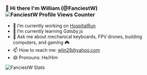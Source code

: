 ### :wave: Hi there I'm William (@FanciestW) <img src="https://komarev.com/ghpvc/?username=FanciestW" alt="FanciestW Profile Views Counter" />
- :telescope: I’m currently working on [HospitalRun](https://github.com/HospitalRun)
- :seedling: I’m currently learning Gatsby.js
- :speech_balloon: Ask me about mechanical keyboards, FPV drones, building computers, and gaming :video_game:
- :mailbox: How to reach me: [wlin26@yahoo.com](mailto:wlin26@yahoo.com)
- :smile: Pronouns: He/Him
<img src="https://github-readme-stats.vercel.app/api?username=FanciestW&show_icons=true&custom_title=FanciestW%27s%20GitHub%20Stats&theme=dracula&include_all_commits=true&cache_seconds=86400" alt="FanciestW Stats" />
<!--
**FanciestW/FanciestW** is a ✨ _special_ ✨ repository because its `README.md` (this file) appears on your GitHub profile.

Here are some ideas to get you started:

- 🔭 I’m currently working on ...
- 🌱 I’m currently learning ...
- 👯 I’m looking to collaborate on ...
- 🤔 I’m looking for help with ...
- 💬 Ask me about ...
- 📫 How to reach me: ...
- 😄 Pronouns: ...
- ⚡ Fun fact: ...
-->

